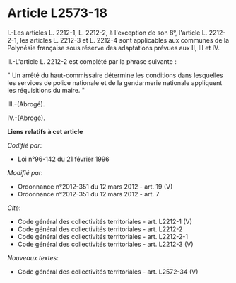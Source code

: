 # Article L2573-18

I.-Les articles L. 2212-1, L. 2212-2, à l'exception de son 8°, l'article L. 2212-2-1, les articles L. 2212-3 et L. 2212-4
sont applicables aux communes de la Polynésie française sous réserve des adaptations prévues aux II, III et IV. 

II.-L'article L. 2212-2 est complété par la phrase suivante : 

" Un arrêté du haut-commissaire détermine les conditions dans lesquelles les services de police nationale et de la
gendarmerie nationale appliquent les réquisitions du maire. " 

III.-(Abrogé). 

IV.-(Abrogé).

**Liens relatifs à cet article**

_Codifié par_:

  - Loi n°96-142 du 21 février 1996

_Modifié par_:

  - Ordonnance n°2012-351 du 12 mars 2012 - art. 19 (V)
  - Ordonnance n°2012-351 du 12 mars 2012 - art. 7

_Cite_:

  - Code général des collectivités territoriales - art. L2212-1 (V)
  - Code général des collectivités territoriales - art. L2212-2
  - Code général des collectivités territoriales - art. L2212-2-1
  - Code général des collectivités territoriales - art. L2212-3 (V)

_Nouveaux textes_:

  - Code général des collectivités territoriales - art. L2572-34 (V)
